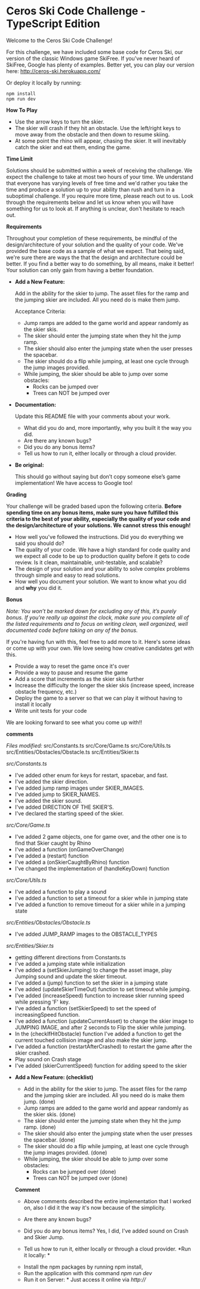 # Ceros Ski Code Challenge - TypeScript Edition

Welcome to the Ceros Ski Code Challenge!

For this challenge, we have included some base code for Ceros Ski, our version of the classic Windows game SkiFree. If
you've never heard of SkiFree, Google has plenty of examples. Better yet, you can play our version here: 
http://ceros-ski.herokuapp.com/  

Or deploy it locally by running:
```
npm install
npm run dev
```

**How To Play**

* Use the arrow keys to turn the skier.
* The skier will crash if they hit an obstacle. Use the left/right keys to move away from the obstacle and then down
to resume skiing.
* At some point the rhino will appear, chasing the skier. It will inevitably catch the skier and eat them, ending the
game.

**Time Limit**

Solutions should be submitted within a week of receiving the challenge. We expect the challenge to take at most two 
hours of your time. We understand that everyone has varying levels of free time and we'd rather you take the time and 
produce a solution up to your ability than rush and turn in a suboptimal challenge. If you require more time, please
reach out to us. Look through the requirements below and let us know when you will have something for us to look at. 
If anything is unclear, don't hesitate to reach out.

**Requirements**

Throughout your completion of these requirements, be mindful of the design/architecture of your solution and the 
quality of your code. We've provided the base code as a sample of what we expect. That being said, we're sure there are 
ways the that the design and architecture could be better. If you find a better way to do something, by all means, make 
it better! Your solution can only gain from having a better foundation.

* **Add a New Feature:**

  Add in the ability for the skier to jump. The asset files for the ramp and the jumping skier are included. All you 
  need do is make them jump. 

  Acceptance Criteria:
  * Jump ramps are added to the game world and appear randomly as the skier skis.
  * The skier should enter the jumping state when they hit the jump ramp.
  * The skier should also enter the jumping state when the user presses the spacebar.
  * The skier should do a flip while jumping, at least one cycle through the jump images provided.
  * While jumping, the skier should be able to jump over some obstacles: 
    * Rocks can be jumped over
    * Trees can NOT be jumped over

* **Documentation:**

  Update this README file with your comments about your work.
  * What did you do and, more importantly, why you built it the way you did.
  * Are there any known bugs?
  * Did you do any bonus items?
  * Tell us how to run it, either locally or through a cloud provider.
  
* **Be original:**
  
  This should go without saying but don’t copy someone else’s game implementation! We have access to Google too!

**Grading** 

Your challenge will be graded based upon the following criteria. **Before spending time on any bonus items, make sure 
you have fulfilled this criteria to the best of your ability, especially the quality of your code and the 
design/architecture of your solutions. We cannot stress this enough!**

* How well you've followed the instructions. Did you do everything we said you should do?
* The quality of your code. We have a high standard for code quality and we expect all code to be up to production 
  quality before it gets to code review. Is it clean, maintainable, unit-testable, and scalable?
* The design of your solution and your ability to solve complex problems through simple and easy to read solutions.
* How well you document your solution. We want to know what you did and **why** you did it.

**Bonus**

*Note: You won’t be marked down for excluding any of this, it’s purely bonus.  If you’re really up against the clock, 
make sure you complete all of the listed requirements and to focus on writing clean, well organized, well documented 
code before taking on any of the bonus.*

If you're having fun with this, feel free to add more to it. Here's some ideas or come up with your own. We love seeing 
how creative candidates get with this.
 
* Provide a way to reset the game once it's over
* Provide a way to pause and resume the game
* Add a score that increments as the skier skis further
* Increase the difficulty the longer the skier skis (increase speed, increase obstacle frequency, etc.)
* Deploy the game to a server so that we can play it without having to install it locally
* Write unit tests for your code

We are looking forward to see what you come up with!!


**comments**

*Files modified:*
  src/Constants.ts
  src/Core/Game.ts
  src/Core/Utils.ts
  src/Entities/Obstacles/Obstacle.ts
  src/Entities/Skier.ts

*src/Constants.ts*
- I've added other enum for keys for restart, spacebar, and fast.
- I've added the skier direction.
- I've added jump ramp images under SKIER_IMAGES.
- I've added jump to SKIER_NAMES.
- I've added the skier sound.
- I've added DIRECTION OF THE SKIER'S.
- I've declared the starting speed of the skier.

*src/Core/Game.ts*
- I've added 2 game objects, one for game over, and the other one is to find that Skier caught by Rhino
- I've added a function (onGameOverChange)
- I've added a (restart) function
- I've added a (onSkierCaughtByRhino) function
- I've changed the implementation of (handleKeyDown) function

*src/Core/Utils.ts*
- I've added a function to play a sound
- I've added a function to set a timeout for a skier while in jumping state
- I've added a function to remove timeout for a skier while in a jumping state

*src/Entities/Obstacles/Obstacle.ts*
- I've added JUMP_RAMP images to the OBSTACLE_TYPES

*src/Entities/Skier.ts*
- getting different directions from Constants.ts
- I've added a jumping state while initialization
- I've added a (setSkierJumping) to change the asset image, play Jumping sound and update the skier timeout.
- I've added a (jump) function to set the skier in a jumping state
- I've added (updateSkierTimeOut) function to set timeout while jumping.
- I've added (increaseSpeed) function to increase skier running speed while pressing 'F' key.
- I've added a function (setSkierSpeed) to set the speed of increasingSpeed function.
- I've added a function (updateCurrentAsset) to change the skier image to JUMPING IMAGE, and after 2 seconds to Flip the skier while jumping.
- In the (checkIfHitObstacle) function I've added a function to get the current touched collision image and also make the skier jump. 
- I've added a function (restartAfterCrashed) to restart the game after the skier crashed.
- Play sound on Crash stage
- I've added (skierCurrentSpeed) function for adding speed to the skier


* **Add a New Feature: (checklist)**
  * Add in the ability for the skier to jump. The asset files for the ramp and the jumping skier are included. All you 
  need do is make them jump.  (done)
  * Jump ramps are added to the game world and appear randomly as the skier skis. (done)
  * The skier should enter the jumping state when they hit the jump ramp. (done)
  * The skier should also enter the jumping state when the user presses the spacebar. (done)
  * The skier should do a flip while jumping, at least one cycle through the jump images provided. (done)
  * While jumping, the skier should be able to jump over some obstacles: 
    * Rocks can be jumped over (done)
    * Trees can NOT be jumped over (done)


  **Comment**
  * Above comments described the entire implementation that I worked on, also I did it the way it's now because of the simplicity.
  * Are there any known bugs?

  * Did you do any bonus items?
  Yes, I did, I've added sound on Crash and Skier Jump.
  * Tell us how to run it, either locally or through a cloud provider.
  *Run it locally: *
   - Install the npm packages by running npm install,
   - Run the application with this command *npm run dev*
  * Run it on Server: *
  Just access it online via *http://*
